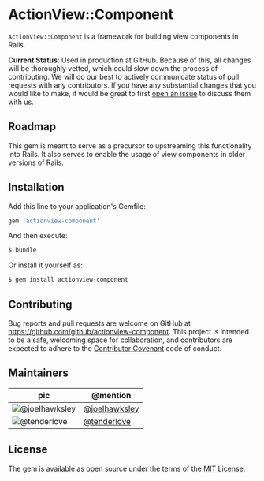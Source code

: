 # ActionView::Component
`ActionView::Component` is a framework for building view components in Rails.

**Current Status**: Used in production at GitHub. Because of this, all changes will be thoroughly vetted, which could slow down the process of contributing. We will do our best to actively communicate status of pull requests with any contributors. If you have any substantial changes that you would like to make, it would be great to first [open an issue](http://github.com/github/actionview-component/issues/new) to discuss them with us.

## Roadmap

This gem is meant to serve as a precursor to upstreaming this functionality into Rails. It also serves to enable the usage of view components in older versions of Rails.

## Installation
Add this line to your application's Gemfile:

```ruby
gem 'actionview-component'
```

And then execute:
```bash
$ bundle
```

Or install it yourself as:
```bash
$ gem install actionview-component
```

## Contributing

Bug reports and pull requests are welcome on GitHub at https://github.com/github/actionview-component. This project is intended to be a safe, welcoming space for collaboration, and contributors are expected to adhere to the [Contributor Covenant](http://contributor-covenant.org) code of conduct.

## Maintainers

| pic | @mention |
|---|---|
| ![@joelhawksley](https://avatars3.githubusercontent.com/u/1940294?s=64) | [@joelhawksley](https://github.com/joelhawksley) |
| ![@tenderlove](https://avatars3.githubusercontent.com/u/3124?s=64) | [@tenderlove](https://github.com/tenderlove) |

## License

The gem is available as open source under the terms of the [MIT License](http://opensource.org/licenses/MIT).
